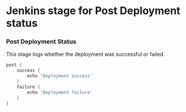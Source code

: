 # Jenkins stage for Post Deployment status


###  Post Deployment Status
This stage logs whether the deployment was successful or failed.

```groovy
post {
    success {
        echo 'Deployment success'
    }
    failure {
        echo 'Deployment failure'
    }
}
```

